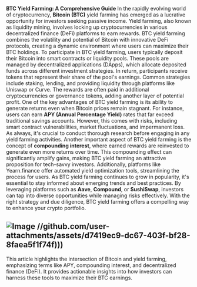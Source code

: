 **BTC Yield Farming: A Comprehensive Guide**
In the rapidly evolving world of cryptocurrency, **Bitcoin (BTC)** yield farming has emerged as a lucrative opportunity for investors seeking passive income. Yield farming, also known as liquidity mining, involves locking up cryptocurrencies in various decentralized finance (DeFi) platforms to earn rewards. BTC yield farming combines the volatility and potential of Bitcoin with innovative DeFi protocols, creating a dynamic environment where users can maximize their BTC holdings.
To participate in BTC yield farming, users typically deposit their Bitcoin into smart contracts or liquidity pools. These pools are managed by decentralized applications (DApps), which allocate deposited funds across different investment strategies. In return, participants receive tokens that represent their share of the pool's earnings. Common strategies include staking, lending, and providing liquidity through platforms like Uniswap or Curve. The rewards are often paid in additional cryptocurrencies or governance tokens, adding another layer of potential profit.
One of the key advantages of BTC yield farming is its ability to generate returns even when Bitcoin prices remain stagnant. For instance, users can earn **APY (Annual Percentage Yield)** rates that far exceed traditional savings accounts. However, this comes with risks, including smart contract vulnerabilities, market fluctuations, and impermanent loss. As always, it's crucial to conduct thorough research before engaging in any yield farming activities.
Another important aspect of BTC yield farming is the concept of **compounding interest**, where earned rewards are reinvested to generate even more returns over time. This compounding effect can significantly amplify gains, making BTC yield farming an attractive proposition for tech-savvy investors. Additionally, platforms like Yearn.finance offer automated yield optimization tools, streamlining the process for users.
As BTC yield farming continues to grow in popularity, it's essential to stay informed about emerging trends and best practices. By leveraging platforms such as **Aave**, **Compound**, or **SushiSwap**, investors can tap into diverse opportunities while managing risks effectively. With the right strategy and due diligence, BTC yield farming offers a compelling way to enhance your crypto portfolio.

![Image](https://github.com/user-attachments/assets/4a25d116-2220-4385-b08e-f287af8fcbc4)
 //github.com/user-attachments/assets/d7419ec9-dc67-403f-bf28-8faea5f1f74f)))
---
This article highlights the intersection of Bitcoin and yield farming, emphasizing terms like APY, compounding interest, and decentralized finance (DeFi). It provides actionable insights into how investors can harness these tools to maximize their BTC earnings.
